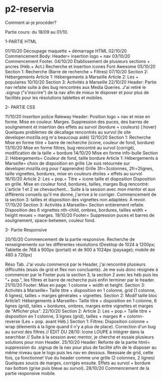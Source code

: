 # p2-reservia

Comment ai-je procéder?

Partie cours: du 18/09 au 01/10. 


1-PARTIE HTML

01/10/20 Découpage maquette + démarrage HTML 
02/10/20 Commencement Body: Header= insertion logo + nav
03/10/20 Commencement Footer. 
04/10/20 Établissement de plusieurs sections + ancres (Héb.+ Act.)
          Recherche et insertion icones Font Awesome
05/10/20 Section 1: Recherche (Barre de recherche + Filtres) 
07/10/20 Section 2: Hébergements
       Article 1: Hébergements à Marseille
       Article 2: Les + populaires
10/10/20 Section 3: Activités à Marseille
22/10/20 Header: Partie nav refaite suite à des bug rencontrés aux Media Queries. J'ai retiré le .signup ("s'inscrire") de la nav afin de mieux le disposer et pour           plus de facilités pour les résolutions tablettes et mobiles. 


2- PARTIE CSS

11/10/20 Insertion police Raleway
       Header:
       Position logo + nav et mise en forme. 
       Mise en couleur. Marges. 
       Suppression des puces, des barres de soulignement et insertion des effets au survol (bordure + couleurs) (:hover)
       Quelques problèmes de décallage rencontrés au survol (le site developer.mozilla.org m'a beaucoup aidé)
12/10/20 Section 1: Recherche
       Mise en forme titre + barre de recherche (icone, couleur de fond, bordure)
13/10/20 Mise en forme filtres, bug rencontré au survol (corrigé), modification de la taille + bordure
14/10/20 Mise en forme info-bulle 
        Section 2: Hébergements= Couleur de fond, taille bordure
        Article 1: Hébergements à Marseille= choix de disposition en grille (Je suis retournée sur developer.mozilla.org pour l'apprendre)
                 Grille 3fr=3colonnes, 2fr=2lignes, taille vignettes, bordures, mise en couleurs étoiles + effets au survol 
16/10/20 Article 2: Les + pop.= Titre + icone taille et disposition
                 Disposition en grille. Mise en couleur fond, bordures, tailles, marges
                Bug rencontré: L'article 1 et 2 se chevauchent... Suite à la session avec mon mentor et aux différents conseils qu'il me donne, j'arrive à le                         corriger.
                Commencement de la section 3: tailles et disposition des vignettes non adaptées: À revoir.
17/10/20 Section 3: Activités à Marseille= Section entièrement refaite. Disposition des 6 vignettes nth-child, ombres, bordures, tailles width + height revues +                          marges.
19/10/20 Footer=  Suppression puces et barres de soulignement, space-between, couleur fond.


3- Partie Responsive

20/10/20 Commencement de la partie responsive. 
         Recherche de renseignements sur les différentes résolutions 
         (Desktop de 1024 à 1200px; Tablette de 768 à 900px (portait) et de 900 à 1024px (paysage); mobile de 480 à 720px)
         
   Réso Tab.
         J'ai voulu commencé par le Header, j'ai rencontré plusieurs difficultés (esais de grid et flex non concluants). Je me suis donc résignée à commencer par le            Footer puis la section 3, la section 2 avec les héb puis les "+ pop.", les filtres et barre de recherche puis enfin terminer par le header.
21/10/20 Footer: Mise en page: 1 colonne + width et height.
         Section 3: Activités à Marseille= Taille titre + disposition en 1 colonne, grid (1 colonne, 6 lignes), tailles + marges générales + vignettes.
         Section 2: Modif taille bloc
                    Article1: Hébergements à Marseille= Taille titre + disposition en 1 colonne, 6 lignes (grid), tailes + bordures, ombres, marges entre vignettes et                      marges de "Afficher plus".
22/10/20 Section 2: Article 2: Les + pop.= Taille titre + disposition en 1 colonne, 3 lignes (grid), tailles + marges # + colomn-reverse (Les + pop. avant Héb.)
         Section 1: Filtres: Disposition colonne + wrap (élements à la ligne quand il n'y a plus de place). 
		   Correction d'un bug au survol des filtres
        // ÉDIT DU 28/10: Icone LOUPE à intégrer dans la searchbar //
        Suite à la session avec mentor, je cherche et essaie plusieurs solutions pour mon Header.
25/10/20 Header: Refonte de la partie html= suppression du .signup de la nav pour plus de facilité afin de le disposer au même niveau que le logo puis les nav en                      dessous. 
         Reessaie de grid, cette fois, ça fonctionne! Vue du header comme une grille (2 colonnes, 2 lignes)
         Quelques soucis de marges, corrigés ensuite. 
         Effets au survol + bordure nav bottom (grise puis bleue au survol).
28/10/20 Commencement de la partie responsive mobile. 

        
        
        
        
         
         
         
         

        
                
                

                 
       
       


